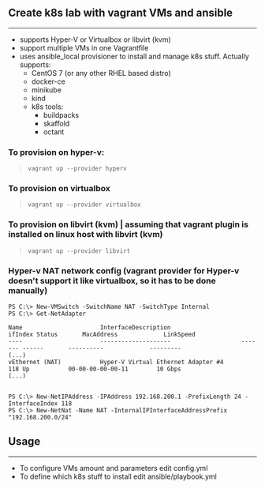 ## Create k8s lab with vagrant VMs and ansible
----
* supports Hyper-V or Virtualbox or libvirt (kvm)
* support multiple VMs in one Vagrantfile
* uses ansible_local provisioner to install and manage k8s stuff. Actually supports:
  * CentOS 7 (or any other RHEL based distro)
  * docker-ce
  * minikube
  * kind
  * k8s tools:
    * buildpacks
    * skaffold
    * octant


### To provision on hyper-v:
> `vagrant up --provider hyperv`

### To provision on virtualbox
> `vagrant up --provider virtualbox`

### To provision on libvirt (kvm) | assuming that vagrant plugin is installed on linux host with libvirt (kvm)
> `vagrant up --provider libvirt`

### Hyper-v NAT network config (vagrant provider for Hyper-v doesn't support it like virtualbox, so it has to be done manually)



```
PS C:\> New-VMSwitch -SwitchName NAT -SwitchType Internal
PS C:\> Get-NetAdapter

Name                      InterfaceDescription                    ifIndex Status       MacAddress             LinkSpeed
----                      --------------------                    ------- ------       ----------             ---------
(...)
vEthernet (NAT)           Hyper-V Virtual Ethernet Adapter #4         118 Up           00-00-00-00-00-11        10 Gbps
(...)


PS C:\> New-NetIPAddress -IPAddress 192.168.200.1 -PrefixLength 24 -InterfaceIndex 118
PS C:\> New-NetNat -Name NAT -InternalIPInterfaceAddressPrefix "192.168.200.0/24"
```

## Usage
----

* To configure VMs amount and parameters edit config.yml
* To define which k8s stuff to install edit ansible/playbook.yml
